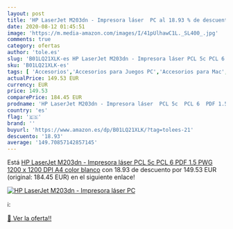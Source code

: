 ```yaml
---
layout: post
title: 'HP LaserJet M203dn - Impresora láser  PC al 18.93 % de descuento'
date: 2020-08-12 01:45:51
image: 'https://m.media-amazon.com/images/I/41pUlhawC1L._SL400_.jpg'
comments: true
category: ofertas
author: 'tole.es'
slug: 'B01LQ21XLK-es HP LaserJet M203dn - Impresora láser PCL 5c PCL 6 PDF 1.5...'
sku: 'B01LQ21XLK-es'
tags: [ 'Accesorios','Accesorios para Juegos PC','Accesorios para Mac','Accesorios para PlayStation 4','Accesorios para teclados y ratones','Adaptadores de red','Adaptadores de red USB','Alfombrillas de ratón','Almacenamiento de datos','Almacenamiento de datos externo','Aspiración, limpieza y cuidado de suelo y ventanas','Aspiradoras','Auriculares gaming con micrófono para PlayStation 4','Auriculares gaming para PC','Auriculares para equipo de audio','Auriculares y accesorios','Comunicación móvil y accesorios','Deportes y aire libre','Dispositivos de red','Electrónica','Electrónica y dispositivos para el deporte','Hardware y juegos para Nintendo Switch','Hardware y juegos para PlayStation 4','Hardware y juegos para PlayStation 5','Hogar y cocina','Iluminación','Iluminación de interior','Iluminación infantil nocturna','Impresoras de tinta','Impresoras láser y de tinta','Impresoras y accesorios','Informática','Juegos para Nintendo Switch','Juegos para PlayStation 4','Juegos para PlayStation 5','Juegos y Accesorios para Mac','Juegos y Accesorios para PC','Lámparas e iluminación infantil','Memorias USB','Monitores','Monitores de actividad','Móviles','Móviles y smartphones libres','Ratones para gamers para PC','Robots aspiradores','Tablets','Teclados para gamers para PC','Teclados, ratones y periféricos de entrada','Transceptores de red','Videojuegos','impresora', ]
actualPrice: 149.53 EUR
currency: EUR
price: 149.53
comparePrice: 184.45 EUR
prodname: 'HP LaserJet M203dn - Impresora láser  PCL 5c  PCL 6  PDF 1.5  PWG  1200 x 1200 DPI  A4   color blanco'
country: 'es'
flag: '🇪🇸'
brand: ''
buyurl: 'https://www.amazon.es/dp/B01LQ21XLK/?tag=tolees-21'
descuento: '18.93'
average: '149.70857142857145'
---
```


Está [HP LaserJet M203dn - Impresora láser  PCL 5c  PCL 6  PDF 1.5  PWG  1200 x 1200 DPI  A4   color blanco](https://www.amazon.es/dp/B01LQ21XLK/?tag=tolees-21) con 18.93 de descuento por 149.53 EUR (original: 184.45 EUR) en el siguiente enlace!

[![HP LaserJet M203dn - Impresora láser  PC](https://m.media-amazon.com/images/I/41pUlhawC1L._SL400_.jpg)](https://www.amazon.es/dp/B01LQ21XLK/?tag=tolees-21)

ℹ️:


[🛒 Ver la oferta!!](https://www.amazon.es/dp/B01LQ21XLK/?tag=tolees-21)
